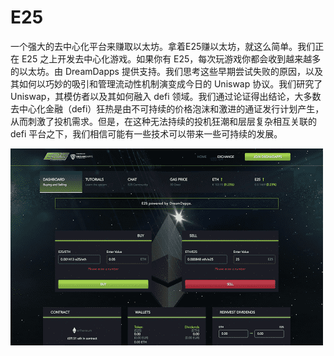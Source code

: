 # E25

一个强大的去中心化平台来赚取以太坊。拿着E25赚以太坊，就这么简单。我们正在 E25 之上开发去中心化游戏。如果你有 E25，每次玩游戏你都会收到越来越多的以太坊。由 DreamDapps 提供支持。我们思考这些早期尝试失败的原因，以及其如何以巧妙的吸引和管理流动性机制演变成今日的 Uniswap 协议。我们研究了 Uniswap，其模仿者以及其如何融入 defi 领域。我们通过论证得出结论，大多数去中心化金融（defi）狂热是由不可持续的价格泡沫和激进的通证发行计划产生，从而刺激了投机需求。但是，在这种无法持续的投机狂潮和层层复杂相互关联的 defi 平台之下，我们相信可能有一些技术可以带来一些可持续的发展。

![e25-dapp-gambling-eth-image1-500x315_fb2c4beadcbe2393fde50cd4aa9876b7](e25-dapp-gambling-eth-image1-500x315_fb2c4beadcbe2393fde50cd4aa9876b7.png)
